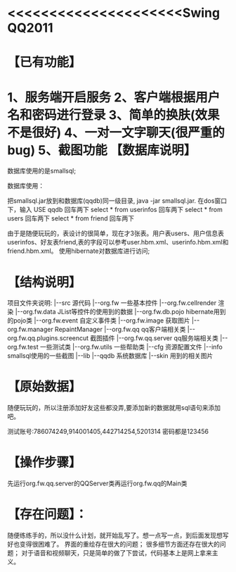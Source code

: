 <<<<<<<<<<<<<<<<<<<<<SwingQQ2011
===========
【已有功能】
===========
1、服务端开启服务
2、客户端根据用户名和密码进行登录
3、简单的换肤(效果不是很好)
4、一对一文字聊天(很严重的bug)
5、截图功能
【数据库说明】
===========
数据库使用的是smallsql;

数据库使用：

把smallsql.jar放到和数据库(qqdb)同一级目录,  java -jar smallsql.jar.
在dos窗口下，输入 USE qqdb  回车两下
select * from userinfos  回车两下
select * from users 回车两下
select * from friend 回车两下

由于是随便玩玩的，表设计的很简单，现在才3张表。用户表users、用户信息表userinfos、好友表friend,表的字段可以参考user.hbm.xml、userinfo.hbm.xml和friend.hbm.xml。
使用hibernate对数据库进行访问;

【结构说明】
===========
项目文件夹说明:
|--src 源代码
   |--org.fw 一些基本控件
   |--org.fw.cellrender 渲染
   |--org.fw.data JList等控件的使用到的数据
   |--org.fw.db.pojo hibernate用到的pojo类
   |--org.fw.event 自定义事件类
   |--org.fw.image 获取图片
   |--org.fw.manager RepaintManager
   |--org.fw.qq qq客户端相关类
   |--org.fw.qq.plugins.screencut 截图插件
   |--org.fw.qq.server qq服务端相关类
   |--org.fw.test 一些测试类
   |--org.fw.utils 一些帮助类
|--cfg 资源配置文件
|--info smallsql使用的一些截图
|--lib 
|--qqdb 系统数据库
|--skin 用到的相关图片

【原始数据】
===========
随便玩玩的，所以注册添加好友这些都没弄,要添加新的数据就用sql语句来添加吧。

测试账号:786074249,914001405,442714254,5201314 密码都是123456

【操作步骤】
===========
先运行org.fw.qq.server的QQServer类再运行org.fw.qq的Main类

【存在问题】：
===========
随便练练手的，所以没什么计划，就开始乱写了。想一点写一点，到后面发现想写好也变得很困难了。
界面的重绘存在很大的问题；
很多细节方面还存在很大的问题；
对于语音和视频聊天，只是简单的做了下尝试，代码基本上是网上拿来主义。
